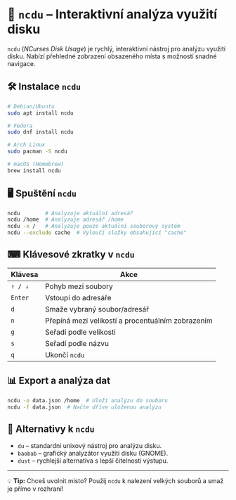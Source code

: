 # 🚀 `ncdu` – Interaktivní analýza využití disku

`ncdu` (*NCurses Disk Usage*) je rychlý, interaktivní nástroj pro analýzu využití disku. Nabízí přehledné zobrazení obsazeného místa s možností snadné navigace.

## 🛠 Instalace `ncdu`
```bash
# Debian/Ubuntu
sudo apt install ncdu

# Fedora
sudo dnf install ncdu

# Arch Linux
sudo pacman -S ncdu

# macOS (Homebrew)
brew install ncdu
```

## 🖥 Spuštění `ncdu`
```bash
ncdu        # Analyzuje aktuální adresář
ncdu /home  # Analyzuje adresář /home
ncdu -x /   # Analyzuje pouze aktuální souborový systém
ncdu --exclude cache  # Vyloučí složky obsahující "cache"
```

## ⌨ Klávesové zkratky v `ncdu`
| Klávesa | Akce |
|---------|------|
| `↑ / ↓` | Pohyb mezi soubory |
| `Enter` | Vstoupí do adresáře |
| `d` | Smaže vybraný soubor/adresář |
| `n` | Přepíná mezi velikostí a procentuálním zobrazením |
| `g` | Seřadí podle velikosti |
| `s` | Seřadí podle názvu |
| `q` | Ukončí `ncdu` |

## 📊 Export a analýza dat
```bash
ncdu -o data.json /home  # Uloží analýzu do souboru
ncdu -f data.json  # Načte dříve uloženou analýzu
```

## 🔄 Alternativy k `ncdu`
- `du` – standardní unixový nástroj pro analýzu disku.
- `baobab` – grafický analyzátor využití disku (GNOME).
- `dust` – rychlejší alternativa s lepší čitelností výstupu.

---
💡 **Tip:** Chceš uvolnit místo? Použij `ncdu` k nalezení velkých souborů a smaž je přímo v rozhraní!
